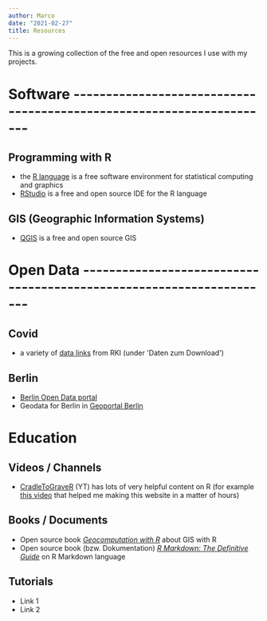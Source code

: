 ```yaml
---
author: Marco
date: "2021-02-27"
title: Resources
---
```


This is a growing collection of the free and open resources I use with my projects.

# Software ---------------------------------------------------------------------

## Programming with R

- the [R language](https://www.r-project.org/) is a free software environment for statistical computing and graphics
- [RStudio](https://rstudio.com/) is a free and open source IDE for the R language

## GIS (Geographic Information Systems)

  - [QGIS](https://qgis.org/) is a free and open source GIS

# Open Data --------------------------------------------------------------------

## Covid

- a variety of [data links](https://www.rki.de/DE/Content/InfAZ/N/Neuartiges_Coronavirus/nCoV.html) from RKI (under 'Daten zum Download')

## Berlin

- [Berlin Open Data portal](https://daten.berlin.de/)
- Geodata for Berlin in [Geoportal Berlin](https://stadtentwicklung.berlin.de/geoinformation/fis-broker/index.shtml)

# Education [](----------------------------------------------------------------)

## Videos / Channels

- [CradleToGraveR](https://www.youtube.com/c/CradleToGraveR/featured) (YT) has lots of very helpful content on R (for example [this video](https://www.youtube.com/watch?v=9Jqvaoeh1W4) that helped me making this website in a matter of hours)

## Books / Documents

  - Open source book [*Geocomputation with R*](https://geocompr.robinlovelace.net/) about GIS with R
  - Open source book (bzw. Dokumentation) [*R Markdown: The Definitive Guide*](https://bookdown.org/yihui/rmarkdown/) on R Markdown language

## Tutorials

- Link 1
- Link 2

